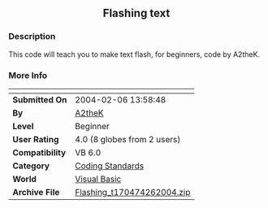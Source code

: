 ﻿<div align="center">

## Flashing text


</div>

### Description

This code will teach you to make text flash, for beginners, code by A2theK.
 
### More Info
 


<span>             |<span>
---                |---
**Submitted On**   |2004-02-06 13:58:48
**By**             |[A2theK](https://github.com/Planet-Source-Code/PSCIndex/blob/master/ByAuthor/a2thek.md)
**Level**          |Beginner
**User Rating**    |4.0 (8 globes from 2 users)
**Compatibility**  |VB 6\.0
**Category**       |[Coding Standards](https://github.com/Planet-Source-Code/PSCIndex/blob/master/ByCategory/coding-standards__1-43.md)
**World**          |[Visual Basic](https://github.com/Planet-Source-Code/PSCIndex/blob/master/ByWorld/visual-basic.md)
**Archive File**   |[Flashing\_t170474262004\.zip](https://github.com/Planet-Source-Code/a2thek-flashing-text__1-51529/archive/master.zip)








